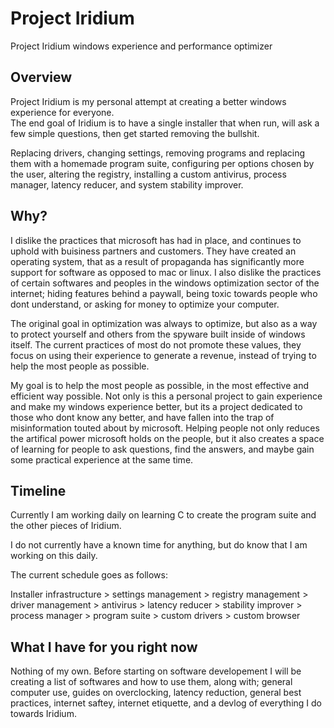 # Project Iridium
Project Iridium windows experience and performance optimizer
<h2>Overview</h2>
Project Iridium is my personal attempt at creating a better windows experience for everyone.
<br>
The end goal of Iridium is to have a single installer that when run, will ask a few simple questions, then get started removing the bullshit.  

Replacing drivers, changing settings, removing programs and replacing them with a homemade program suite, configuring per options chosen by the user, altering the registry, installing a custom antivirus, process manager, latency reducer, and system stability improver.
<h2>Why?</h2>
I dislike the practices that microsoft has had in place, and continues to uphold with buisiness partners and customers. They have created an operating system, that as a result of propaganda has significantly more support for software as opposed to mac or linux. I also dislike the practices of certain softwares and peoples in the windows optimization sector of the internet; hiding features behind a paywall, being toxic towards people who dont understand, or asking for money to optimize your computer.   

The original goal in optimization was always to optimize, but also as a way to protect yourself and others from the spyware built inside of windows itself. The current practices of most do not promote these values, they focus on using their experience to generate a revenue, instead of trying to help the most people as possible.  

My goal is to help the most people as possible, in the most effective and efficient way possible. Not only is this a personal project to gain experience and make my windows experience better, but its a project dedicated to those who dont know any better, and have fallen into the trap of misinformation touted about by microsoft. Helping people not only reduces the artifical power microsoft holds on the people, but it also creates a space of learning for people to ask questions, find the answers, and maybe gain some practical experience at the same time.
<h2>Timeline</h2>
Currently I am working daily on learning C to create the program suite and the other pieces of Iridium.  

I do not currently have a known time for anything, but do know that I am working on this daily.  

The current schedule goes as follows:  

Installer infrastructure > settings management > registry management > driver management > antivirus > latency reducer > stability improver > process manager > program suite > custom drivers > custom browser
<h2>What I have for you right now</h2>
Nothing of my own. Before starting on software developement I will be creating a list of softwares and how to use them, along with; general computer use, guides on overclocking, latency reduction, general best practices, internet saftey, internet etiquette, and a devlog of everything I do towards Iridium.

